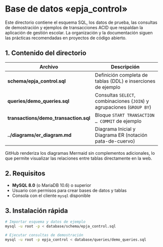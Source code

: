 # Base de datos «epja_control»

Este directorio contiene el esquema SQL, los datos de prueba, las consultas de demostración y ejemplos de transacciones ACID que respaldan la aplicación de gestión escolar. La organización y la documentación siguen las prácticas recomendadas en proyectos de código abierto.

## 1. Contenido del directorio

| Archivo | Descripción |
|---------|-------------|
| **schema/epja_control.sql** | Definición completa de tablas (DDL) e inserciones de ejemplo |
| **queries/demo_queries.sql** | Consultas `SELECT`, combinaciones (`JOIN`) y agrupaciones (`GROUP BY`) |
| **transactions/demo_transaction.sql** | Bloque `START TRANSACTION … COMMIT` de ejemplo |
| **../diagrams/er_diagram.md** | Diagrama Inicial y Diagrama ER  (notación pata-de-cuervo) |

GitHub renderiza los diagramas Mermaid sin complementos adicionales, lo que permite visualizar las relaciones entre tablas directamente en la web.

## 2. Requisitos

* **MySQL 8.0** (o MariaDB 10.6) o superior  
* Usuario con permisos para crear bases de datos y tablas  
* Consola con el cliente `mysql` disponible

## 3. Instalación rápida

```bash
# Importar esquema y datos de ejemplo
mysql -u root -p < database/schema/epja_control.sql

# Ejecutar consultas de demostración
mysql -u root -p epja_control < database/queries/demo_queries.sql
